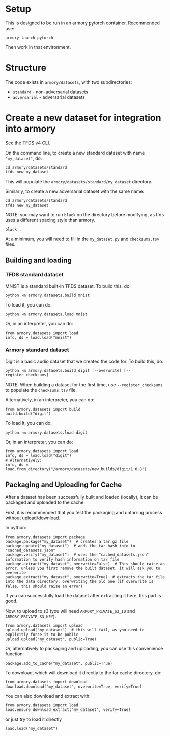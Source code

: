 # Setup

This is designed to be run in an armory pytorch container.
Recommended use:
```
armory launch pytorch
```
Then work in that environment.

# Structure

The code exists in `armory/datasets`, with two subdirectories:
- `standard` - non-adversarial datasets
- `adversarial` - adversarial datasets

# Create a new dataset for integration into armory

See the [TFDS v4 CLI](https://www.tensorflow.org/datasets/cli).

On the command line, to create a new standard dataset with name `"my_dataset"`, do:
```
cd armory/datasets/standard
tfds new my_dataset
```
This will populate the `armory/datasets/standard/my_dataset` directory.

Similarly, to create a new adversarial dataset with the same name:
```
cd armory/datasets/standard
tfds new my_dataset
```

NOTE: you may want to run `black` on the directory before modifying, as tfds uses a different spacing style than armory.
```
black .
```

At a minimum, you will need to fill in the `my_dataset.py` and `checksums.tsv` files.

## Building and loading

### TFDS standard dataset

MNIST is a standard built-in TFDS dataset. To build this, do:
```
python -m armory.datasets.build mnist
```

To load it, you can do:
```
python -m armory.datasets.load mnist
```

Or, in an interpreter, you can do:
```
from armory.datasets import load
info, ds = load.load("mnist")
```

### Armory standard dataset

Digit is a basic audio dataset that we created the code for. To build this, do:
```
python -m armory.datasets.build digit [--overwrite] [--register_checksums]
```
NOTE: When building a dataset for the first time, use `--register_checksums` to populate the `checksums.tsv` file.

Alternatively, in an interpreter, you can do:
```
from armory.datasets import build
build.build("digit")
```

To load it, you can do:
```
python -m armory.datasets.load digit
```

Or, in an interpreter, you can do:
```
from armory.datasets import load
info, ds = load.load("digit")
# Alternatively:
info, ds = load.from_directory("/armory/datasets/new_builds/digit/1.0.8")
```

## Packaging and Uploading for Cache

After a dataset has been successfully built and loaded (locally), it can be packaged and uploaded to the cache.

First, it is recommended that you test the packaging and untarring process without upload/download.

In python:
```
from armory.datasets import package
package.package("my_dataset")  # creates a tar.gz file
package.update("my_dataset")  # adds the tar hash info to "cached_datasets.json"
package.verify("my_dataset")  # uses the "cached_datasets.json" information to verify hash information on tar file
package.extract("my_dataset", overwrite=False)  # This should raise an error, unless you first remove the built dataset; it will ask you to overwrite
package.extract("my_dataset", overwrite=True)  # extracts the tar file into the data directory, overwriting the old one (if overwrite is false, this should raise an error)
```

If you can successfully load the dataset after extracting it here, this part is good.

Now, to upload to s3 (you will need `ARMORY_PRIVATE_S3_ID` and `ARMORY_PRIVATE_S3_KEY`):
```
from armory.datasets import upload
upload.upload("my_dataset")  # this will fail, as you need to explicitly force it to be public
upload.upload("my_dataset", public=True)
```

Or, alternatively to packaging and uploading, you can use this convenience function:
```
package.add_to_cache("my_dataset", public=True)
```

To download, which will download it directly to the tar cache directory, do:
```
from armory.datasets import download
download.download("my_dataset", overwrite=True, verify=True)
```

You can also download and extract with:
```
from armory.datasets import load
load.ensure_download_extract("my_dataset", verify=True)
```
or just try to load it directly
```
load.load("my_dataset")
```
